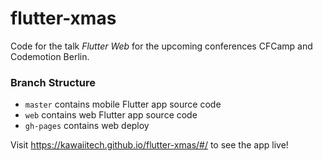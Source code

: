 # flutter-xmas

Code for the talk *Flutter Web* for the upcoming conferences CFCamp and Codemotion Berlin.

### Branch Structure

- `master` contains mobile Flutter app source code
- `web` contains web Flutter app source code
- `gh-pages` contains web deploy

Visit https://kawaiitech.github.io/flutter-xmas/#/ to see the app live!
